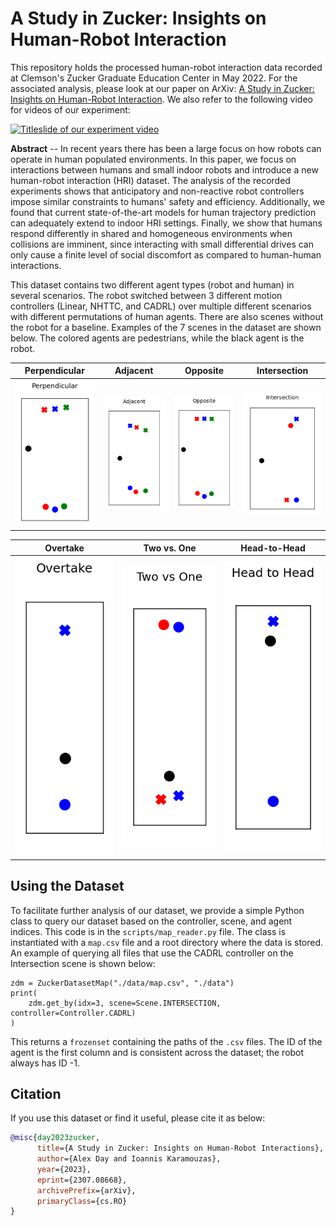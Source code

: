 # A Study in Zucker: Insights on Human-Robot Interaction

This repository holds the processed human-robot interaction data recorded at Clemson's Zucker Graduate Education Center in May 2022. For the associated analysis, please look at our paper on ArXiv: [A Study in Zucker: Insights on Human-Robot Interaction](https://arxiv.org/abs/2307.08668). We also refer to the following video for videos of our experiment:

[![Titleslide of our experiment video](https://img.youtube.com/vi/1eFoAaH3tAI/0.jpg)](https://www.youtube.com/watch?v=1eFoAaH3tAI)


**Abstract** -- In recent years there has been a large focus on how robots can operate in human populated environments. In this paper, we focus on interactions between humans and small indoor robots and introduce a new human-robot interaction (HRI) dataset. The analysis of the recorded experiments shows that anticipatory and non-reactive robot controllers impose similar constraints to humans' safety and efficiency. Additionally, we found that current state-of-the-art models for human trajectory prediction can adequately extend to indoor HRI settings. Finally, we show that humans respond differently in shared and homogeneous environments when collisions are imminent, since interacting with small differential drives can only cause a finite level of social discomfort as compared to human-human interactions. 

This dataset contains two different agent types (robot and human) in several scenarios. The robot switched between 3 different motion controllers (Linear, NHTTC, and CADRL) over multiple different scenarios with different permutations of human agents. There are also scenes without the robot for a baseline. Examples of the 7 scenes in the dataset are shown below. The colored agents are pedestrians, while the black agent is the robot. 

|        Perpendicular           |         Adjacent          |          Opposite         |  Intersection |
| ------------------------------ | ------------------------- | ------------------------- | ------------- |
| ![](figures/perpendicular.gif) | ![](figures/adjacent.gif) | ![](figures/opposite.gif) | ![](figures/intersection.gif)

|         Overtake               |       Two vs. One         |       Head-to-Head          |
| ------------------------------ | ------------------------- | --------------------------- |
| ![](figures/overtake.gif)  | ![](figures/twovsone.gif) | ![](figures/headtohead.gif) |


## Using the Dataset
To facilitate further analysis of our dataset, we provide a simple Python class to query our dataset based on the controller, scene, and agent indices. This code is in the `scripts/map_reader.py` file. The class is instantiated with a `map.csv` file and a root directory where the data is stored. An example of querying all files that use the CADRL controller on the Intersection scene is shown below:

```python3
zdm = ZuckerDatasetMap("./data/map.csv", "./data")
print(
    zdm.get_by(idx=3, scene=Scene.INTERSECTION, controller=Controller.CADRL)
)
```

This returns a `frozenset` containing the paths of the `.csv` files. The ID of the agent is the first column and is consistent across the dataset; the robot always has ID -1.

## Citation
If you use this dataset or find it useful, please cite it as below:
```bibtex
@misc{day2023zucker,
      title={A Study in Zucker: Insights on Human-Robot Interactions}, 
      author={Alex Day and Ioannis Karamouzas},
      year={2023},
      eprint={2307.08668},
      archivePrefix={arXiv},
      primaryClass={cs.RO}
}
```
